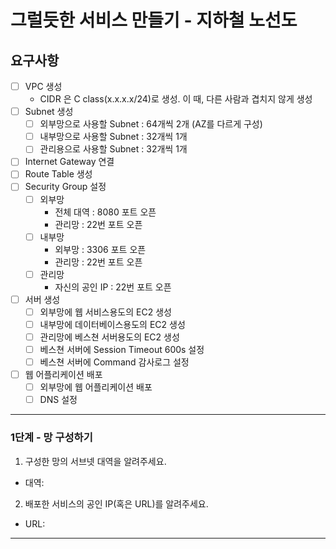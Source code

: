 # 그럴듯한 서비스 만들기 - 지하철 노선도
## 요구사항
- [ ] VPC 생성  
    - CIDR 은 C class(x.x.x.x/24)로 생성. 이 때, 다른 사람과 겹치지 않게 생성
- [ ] Subnet 생성  
    - [ ] 외부망으로 사용할 Subnet : 64개씩 2개 (AZ를 다르게 구성)  
    - [ ] 내부망으로 사용할 Subnet : 32개씩 1개  
    - [ ] 관리용으로 사용할 Subnet : 32개씩 1개  
- [ ] Internet Gateway 연결
- [ ] Route Table 생성
- [ ] Security Group 설정
    - [ ] 외부망
        - 전체 대역 : 8080 포트 오픈
        - 관리망 : 22번 포트 오픈
    - [ ] 내부망
        - 외부망 : 3306 포트 오픈
        - 관리망 : 22번 포트 오픈
    - [ ] 관리망
        - 자신의 공인 IP : 22번 포트 오픈
- [ ] 서버 생성
    - [ ] 외부망에 웹 서비스용도의 EC2 생성
    - [ ] 내부망에 데이터베이스용도의 EC2 생성
    - [ ] 관리망에 베스쳔 서버용도의 EC2 생성
    - [ ] 베스쳔 서버에 Session Timeout 600s 설정
    - [ ] 베스쳔 서버에 Command 감사로그 설정
- [ ] 웹 어플리케이션 배포
    - [ ] 외부망에 웹 어플리케이션 배포
    - [ ] DNS 설정
    
---
### 1단계 - 망 구성하기
1. 구성한 망의 서브넷 대역을 알려주세요.
- 대역:
2. 배포한 서비스의 공인 IP(혹은 URL)를 알려주세요.
- URL: 
---



